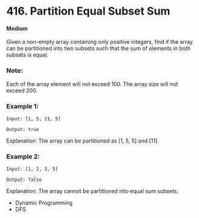 # 416. Partition Equal Subset Sum
#### Medium

Given a non-empty array containing only positive integers, find if the array can be partitioned into two subsets such that the sum of elements in both subsets is equal.

### Note:

Each of the array element will not exceed 100.
The array size will not exceed 200.
 

### Example 1:

```
Input: [1, 5, 11, 5]

Output: true
```

Explanation: The array can be partitioned as [1, 5, 5] and [11].
 

### Example 2:

```
Input: [1, 2, 3, 5]

Output: false
```

Explanation: The array cannot be partitioned into equal sum subsets.

* Dynamic Programming
* DFS